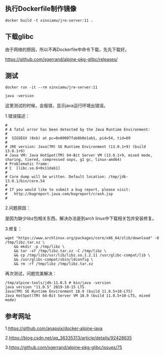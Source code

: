 ## 执行Dockerfile制作镜像 

    docker build -t xinxiamu/jre-server:11 .
    
## 下载glibc

由于网络的原因，所以不再Dockerfile中命令下载，先先下载好。

https://github.com/sgerrand/alpine-pkg-glibc/releases/    

## 测试

    docker run -it --rm xinxiamu/jre-server:11
    
    java -version
    
这里测试的时候，会报错，显示java运行环境出错误。

1.错误描述：

    #
    # A fatal error has been detected by the Java Runtime Environment:
    #
    #  SIGSEGV (0xb) at pc=0x00007fab8b0e1ab1, pid=54, tid=69
    #
    # JRE version: Java(TM) SE Runtime Environment (13.0.1+9) (build 13.0.1+9)
    # Java VM: Java HotSpot(TM) 64-Bit Server VM (13.0.1+9, mixed mode, sharing, tiered, compressed oops, g1 gc, linux-amd64)
    # Problematic frame:
    # C  [libc.so.6+0x11dab1]
    #
    # Core dump will be written. Default location: /tmp/jdk-13.0.1/bin/core.54
    #
    # If you would like to submit a bug report, please visit:
    #   http://bugreport.java.com/bugreport/crash.jsp
    #
    
2.问题原因：

是因为缺少libz包相关东西。解决办法是到arch linux中下载相关包并安装修复。   

3.修复：

    wget "https://www.archlinux.org/packages/core/x86_64/zlib/download" -O /tmp/libz.tar.xz \
        && mkdir -p /tmp/libz \
        && tar -xf /tmp/libz.tar.xz -C /tmp/libz \
        && cp /tmp/libz/usr/lib/libz.so.1.2.11 /usr/glibc-compat/lib \
        && /usr/glibc-compat/sbin/ldconfig \
        && rm -rf /tmp/libz /tmp/libz.tar.xz  
        
再次测试，问题完美解决：

    /tmp/alpine-tools/jdk-11.0.5 # bin/java -version
    java version "11.0.5" 2019-10-15 LTS
    Java(TM) SE Runtime Environment 18.9 (build 11.0.5+10-LTS)
    Java HotSpot(TM) 64-Bit Server VM 18.9 (build 11.0.5+10-LTS, mixed mode)          

## 参考网址

1.https://github.com/anapsix/docker-alpine-java

2.https://blog.csdn.net/qq_36335313/article/details/92428635

3.https://github.com/sgerrand/alpine-pkg-glibc/issues/75

